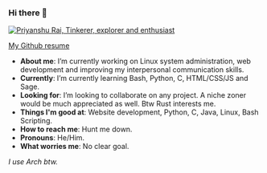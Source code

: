 ### Hi there 👋

[![Priyanshu Rai, Tinkerer, explorer and enthusiast](https://pimp-my-readme.webapp.io/pimp-my-readme/wavy-banner?subtitle=Tinkerer%2C%20explorer%20and%20enthusiast&title=Priyanshu%20Rai)](https://pimp-my-readme.webapp.io)

[My Github resume](https://resume.github.io/?prirai)
- **About me**: I’m currently working on Linux system administration, web development and improving my interpersonal communication skills.
- **Currently**: I’m currently learning Bash, Python, C, HTML/CSS/JS and Sage.
- **Looking for**: I’m looking to collaborate on any project. A niche zoner would be much appreciated as well. Btw Rust interests me.
- **Things I'm good at**: Website development, Python, C, Java, Linux, Bash Scripting.
- **How to reach me**: Hunt me down.
- **Pronouns**: He/Him.
- **What worries me**: No clear goal.

*I use Arch btw.*
